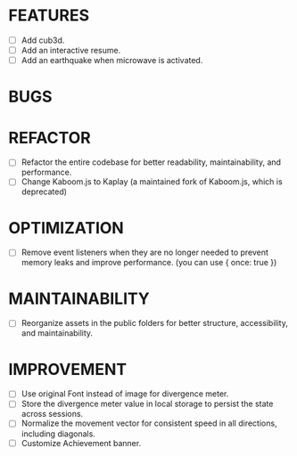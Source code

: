 # FEATURES
- [ ] Add cub3d.
- [ ] Add an interactive resume.
- [ ] Add an earthquake when microwave is activated.

# BUGS

# REFACTOR
- [ ] Refactor the entire codebase for better readability, maintainability, and performance.
- [ ] Change Kaboom.js to Kaplay (a maintained fork of Kaboom.js, which is deprecated)

# OPTIMIZATION
- [ ] Remove event listeners when they are no longer needed to prevent memory leaks and improve performance. (you can use  { once: true })

# MAINTAINABILITY
- [ ] Reorganize assets in the public folders for better structure, accessibility, and maintainability.

# IMPROVEMENT
- [ ] Use original Font instead of image for divergence meter.
- [ ] Store the divergence meter value in local storage to persist the state across sessions.
- [ ] Normalize the movement vector for consistent speed in all directions, including diagonals.
- [ ] Customize Achievement banner.